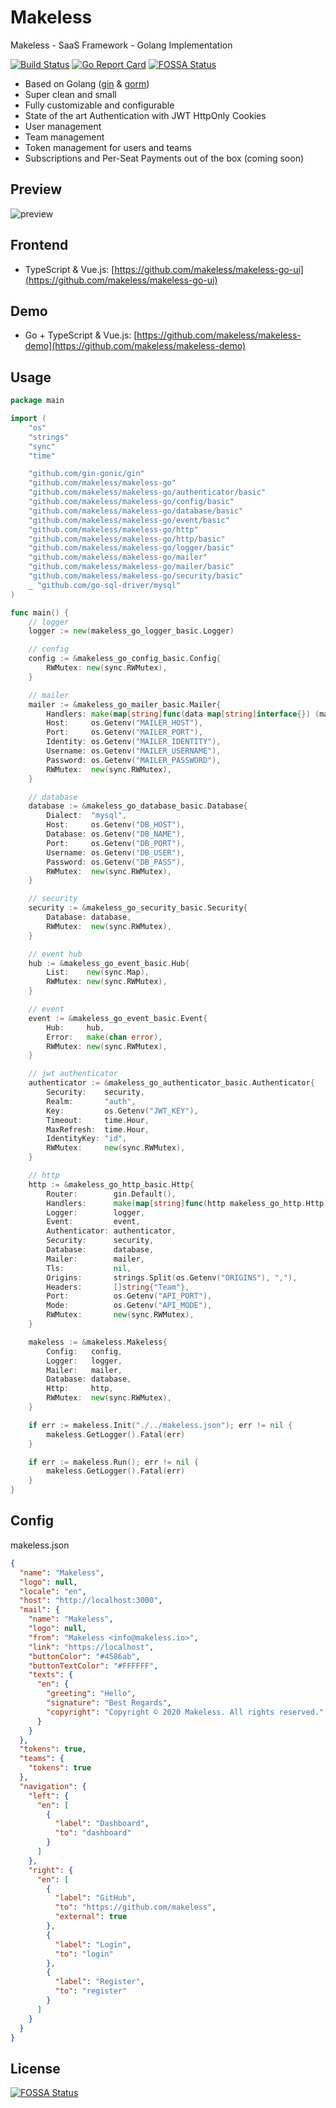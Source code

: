 # Makeless

Makeless - SaaS Framework - Golang Implementation

[![Build Status](https://ci.loeffel.io/api/badges/makeless/makeless-go/status.svg)](https://ci.loeffel.io/makeless/makeless-go)
[![Go Report Card](https://goreportcard.com/badge/github.com/makeless/makeless-go)](https://goreportcard.com/report/github.com/makeless/makeless-go)
[![FOSSA Status](https://app.fossa.com/api/projects/git%2Bgithub.com%2Fmakeless%2Fmakeless-go.svg?type=shield)](https://app.fossa.com/projects/git%2Bgithub.com%2Fmakeless%2Fmakeless-go?ref=badge_shield)

- Based on Golang ([gin](https://github.com/gin-gonic/gin) & [gorm](https://github.com/go-gorm/gorm))
- Super clean and small
- Fully customizable and configurable
- State of the art Authentication with JWT HttpOnly Cookies
- User management
- Team management
- Token management for users and teams
- Subscriptions and Per-Seat Payments out of the box (coming soon)

## Preview

<img src="https://raw.githubusercontent.com/makeless/makeless-ui/master/preview.png" alt="preview">

## Frontend

- TypeScript & Vue.js: [https://github.com/makeless/makeless-go-ui](https://github.com/makeless/makeless-go-ui)

## Demo

- Go + TypeScript & Vue.js: [https://github.com/makeless/makeless-demo](https://github.com/makeless/makeless-demo)

## Usage

```go
package main

import (
	"os"
	"strings"
	"sync"
	"time"

	"github.com/gin-gonic/gin"
	"github.com/makeless/makeless-go"
	"github.com/makeless/makeless-go/authenticator/basic"
	"github.com/makeless/makeless-go/config/basic"
	"github.com/makeless/makeless-go/database/basic"
	"github.com/makeless/makeless-go/event/basic"
	"github.com/makeless/makeless-go/http"
	"github.com/makeless/makeless-go/http/basic"
	"github.com/makeless/makeless-go/logger/basic"
	"github.com/makeless/makeless-go/mailer"
	"github.com/makeless/makeless-go/mailer/basic"
	"github.com/makeless/makeless-go/security/basic"
	_ "github.com/go-sql-driver/mysql"
)

func main() {
	// logger
	logger := new(makeless_go_logger_basic.Logger)

	// config
	config := &makeless_go_config_basic.Config{
		RWMutex: new(sync.RWMutex),
	}

	// mailer
	mailer := &makeless_go_mailer_basic.Mailer{
		Handlers: make(map[string]func(data map[string]interface{}) (makeless_go_mailer.Mail, error)),
		Host:     os.Getenv("MAILER_HOST"),
		Port:     os.Getenv("MAILER_PORT"),
		Identity: os.Getenv("MAILER_IDENTITY"),
		Username: os.Getenv("MAILER_USERNAME"),
		Password: os.Getenv("MAILER_PASSWORD"),
		RWMutex:  new(sync.RWMutex),
	}

	// database
	database := &makeless_go_database_basic.Database{
		Dialect:  "mysql",
		Host:     os.Getenv("DB_HOST"),
		Database: os.Getenv("DB_NAME"),
		Port:     os.Getenv("DB_PORT"),
		Username: os.Getenv("DB_USER"),
		Password: os.Getenv("DB_PASS"),
		RWMutex:  new(sync.RWMutex),
	}

	// security
	security := &makeless_go_security_basic.Security{
		Database: database,
		RWMutex:  new(sync.RWMutex),
	}

	// event hub
	hub := &makeless_go_event_basic.Hub{
		List:    new(sync.Map),
		RWMutex: new(sync.RWMutex),
	}

	// event
	event := &makeless_go_event_basic.Event{
		Hub:     hub,
		Error:   make(chan error),
		RWMutex: new(sync.RWMutex),
	}

	// jwt authenticator
	authenticator := &makeless_go_authenticator_basic.Authenticator{
		Security:    security,
		Realm:       "auth",
		Key:         os.Getenv("JWT_KEY"),
		Timeout:     time.Hour,
		MaxRefresh:  time.Hour,
		IdentityKey: "id",
		RWMutex:     new(sync.RWMutex),
	}

	// http
	http := &makeless_go_http_basic.Http{
		Router:        gin.Default(),
		Handlers:      make(map[string]func(http makeless_go_http.Http) error),
		Logger:        logger,
		Event:         event,
		Authenticator: authenticator,
		Security:      security,
		Database:      database,
		Mailer:        mailer,
		Tls:           nil,
		Origins:       strings.Split(os.Getenv("ORIGINS"), ","),
		Headers:       []string{"Team"},
		Port:          os.Getenv("API_PORT"),
		Mode:          os.Getenv("API_MODE"),
		RWMutex:       new(sync.RWMutex),
	}

	makeless := &makeless.Makeless{
		Config:   config,
		Logger:   logger,
		Mailer:   mailer,
		Database: database,
		Http:     http,
		RWMutex:  new(sync.RWMutex),
	}

	if err := makeless.Init("./../makeless.json"); err != nil {
		makeless.GetLogger().Fatal(err)
	}

	if err := makeless.Run(); err != nil {
		makeless.GetLogger().Fatal(err)
	}
}
```

## Config

makeless.json

```json
{
  "name": "Makeless",
  "logo": null,
  "locale": "en",
  "host": "http://localhost:3000",
  "mail": {
    "name": "Makeless",
    "logo": null,
    "from": "Makeless <info@makeless.io>",
    "link": "https://localhost",
    "buttonColor": "#4586ab",
    "buttonTextColor": "#FFFFFF",
    "texts": {
      "en": {
        "greeting": "Hello",
        "signature": "Best Regards",
        "copyright": "Copyright © 2020 Makeless. All rights reserved."
      }
    }
  },
  "tokens": true,
  "teams": {
    "tokens": true
  },
  "navigation": {
    "left": {
      "en": [
        {
          "label": "Dashboard",
          "to": "dashboard"
        }
      ]
    },
    "right": {
      "en": [
        {
          "label": "GitHub",
          "to": "https://github.com/makeless",
          "external": true
        },
        {
          "label": "Login",
          "to": "login"
        },
        {
          "label": "Register",
          "to": "register"
        }
      ]
    }
  }
}
```


## License

[![FOSSA Status](https://app.fossa.com/api/projects/git%2Bgithub.com%2Fmakeless%2Fmakeless-go.svg?type=large)](https://app.fossa.com/projects/git%2Bgithub.com%2Fmakeless%2Fmakeless-go?ref=badge_large)
